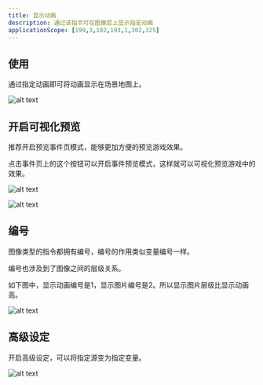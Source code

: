 ```yaml
---
title: 显示动画
description: 通过该指令可在图像层上显示指定动画
applicationScope: [199,3,182,193,1,302,325]
---
```


## 使用

通过指定动画即可将动画显示在场景地图上。

![alt text](https://cdn.gcw.wiki/gcw/image/zh_hans/commands/images/showanimation/image.png)

## 开启可视化预览

推荐开启预览事件页模式，能够更加方便的预览游戏效果。

点击事件页上的这个按钮可以开启事件预览模式，这样就可以可视化预览游戏中的效果。

![alt text](https://cdn.gcw.wiki/gcw/image/zh_hans/commands/images/showanimation/image-1.png)

![alt text](https://cdn.gcw.wiki/gcw/image/zh_hans/commands/images/showanimation/image-2.png)

## 编号

图像类型的指令都拥有编号，编号的作用类似变量编号一样。

编号也涉及到了图像之间的层级关系。

如下图中，显示动画编号是1，显示图片编号是2。所以显示图片层级比显示动画高。

![alt text](https://cdn.gcw.wiki/gcw/image/zh_hans/commands/images/showanimation/image-3.png)

## 高级设定

开启高级设定，可以将指定源变为指定变量。

![alt text](https://cdn.gcw.wiki/gcw/image/zh_hans/commands/images/showanimation/image-4.png)
